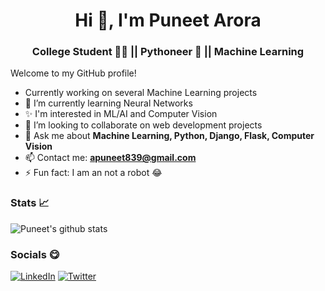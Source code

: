 <!-- ### Hi there, I'm **Puneet Arora** 👋 -->
<h1 align="center">Hi 👋, I'm Puneet Arora</h1>
<h3 align="center">College Student 👨‍🎓 || Pythoneer 🐍 || Machine Learning </h3>

Welcome to my GitHub profile!
-  Currently working on several Machine Learning projects
- 🌱 I’m currently learning Neural Networks
- ✨ I'm interested in ML/AI and Computer Vision
- 👯 I’m looking to collaborate on web development projects
- 💬 Ask me about **Machine Learning, Python, Django, Flask, Computer Vision**
- 📫 Contact me: **apuneet839@gmail.com**
- ⚡ Fun fact: I am an not a robot 😂

### Stats 📈

![Puneet's github stats](https://github-readme-stats.vercel.app/api?username=apuneet839&bg_color=30,03fc90,0390fc&title_color=fff&text_color=fff)
  
### Socials 😋
<a href="https://www.linkedin.com/in/puneet-arora-1401" target="_blank"><img alt="LinkedIn" src="https://img.shields.io/badge/linkedin-%230077B5.svg?&style=for-the-badge&logo=linkedin&logoColor=white" /></a>
<a href="https://twitter.com/puneet_arora_14" target="_blank"><img alt="Twitter" src="https://img.shields.io/badge/twitter-%231DA1F2.svg?&style=for-the-badge&logo=twitter&logoColor=white" /></a>
